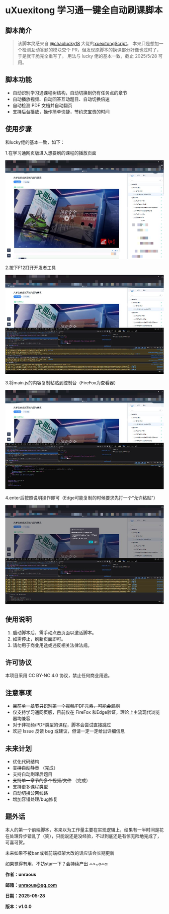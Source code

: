 # uXuexitong 学习通一键全自动刷课脚本

## 脚本简介

> 该脚本灵感来自 [@chaolucky18](https://github.com/chaolucky18) 大佬的[xuexitongScript](https://github.com/chaolucky18/xuexitongScript)。
> 本来只是想加一个检测互动答题的模块交个 PR，但发现原脚本的换课部分好像也过时了，于是就干脆完全重写了。
> 用法与 lucky 佬的基本一致，截止 2025/5/28 可用。

## 脚本功能

- 自动识别学习通课程树结构，自动切换到仍有任务点的章节
- 自动播放视频、自动回答互动题目、自动切换倍速
- 自动检测 PDF 文档并自动翻页
- 支持后台播放，操作简单快捷，节约您宝贵的时间

## 使用步骤

和lucky佬的基本一致，如下：

1.在学习通网页版进入想要刷的课程的播放页面

![1748434809500](image/README/1748434809500.jpg)

2.按下F12打开开发者工具

![1748434330109](image/README/1748434330109.jpg)

3.将main.js的内容复制粘贴到控制台（FireFox为查看器）

![1748434420451](image/README/1748434420451.jpg)

4.enter后按照说明操作即可（Edge可能复制的时候要求先打一个“允许粘贴”）

![1748434648962](image/README/1748434648962.jpg)

## 使用说明

1. 启动脚本后，需手动点击页面以激活脚本。
2. 如需停止，刷新页面即可。
3. 请勿用于商业用途或违反相关法律法规。

## 许可协议

本项目采用 CC BY-NC 4.0 协议，禁止任何商业用途。

## 注意事项

- ~~目前单一章节只识别第一个视频/PDF元素，可能会漏刷~~
- 仅支持学习通网页版，目前仅在 FireFox 和Edge验证，理论上主流现代浏览器均兼容
- 对于非视频/PDF类型的课程，脚本会尝试直接跳过
- 欢迎 Issue 反馈 bug 或建议，但请一定一定给出详细信息

## 未来计划

- 优化代码结构
- ~~支持自动静音~~ （完成）
- 支持自动刷课后题目
- ~~支持单一章节的多个视频/文件~~ （完成）
- 支持更多课程类型
- 自动切换公网线路
- 增加容错处理/bug修复

## 题外话

本人的第一个前端脚本，本来以为工作量主要在实现逻辑上，结果有一半时间是花在处理异步错乱了（笑），只能说还是没经验，不过到底还是有惊无险地完成了，可喜可贺。

未来如果不被ban或者前端框架大改的话应该会长期更新

如果觉得有用，不妨star一下？会持续产出 ⌯>ᴗo⌯ಣ

**作者：unraous**

**邮箱：unraous@qq.com**

**日期：2025-05-28**

**版本：v1.0.0**
